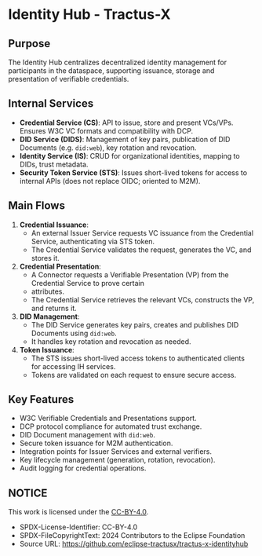 # Identity Hub - Tractus-X

## Purpose
The Identity Hub centralizes decentralized identity management for participants in the dataspace, supporting issuance, storage and presentation of verifiable credentials.

## Internal Services
- **Credential Service (CS)**: API to issue, store and present VCs/VPs. Ensures W3C VC formats and compatibility with DCP.
- **DID Service (DIDS)**: Management of key pairs, publication of DID Documents (e.g. `did:web`), key rotation and revocation.
- **Identity Service (IS)**: CRUD for organizational identities, mapping to DIDs, trust metadata.
- **Security Token Service (STS)**: Issues short-lived tokens for access to internal APIs (does not replace OIDC; oriented to M2M).

## Main Flows

1. **Credential Issuance**:
    - An external Issuer Service requests VC issuance from the Credential Service, authenticating via STS token.
    - The Credential Service validates the request, generates the VC, and stores it.
2. **Credential Presentation**:
    - A Connector requests a Verifiable Presentation (VP) from the Credential Service to prove certain
    - attributes.
    - The Credential Service retrieves the relevant VCs, constructs the VP, and returns it.
3. **DID Management**:
    - The DID Service generates key pairs, creates and publishes DID Documents using `did:web`.
    - It handles key rotation and revocation as needed.
5. **Token Issuance**:
    - The STS issues short-lived access tokens to authenticated clients for accessing IH services.
    - Tokens are validated on each request to ensure secure access.

## Key Features
- W3C Verifiable Credentials and Presentations support.
- DCP protocol compliance for automated trust exchange.
- DID Document management with `did:web`.
- Secure token issuance for M2M authentication.
- Integration points for Issuer Services and external verifiers.
- Key lifecycle management (generation, rotation, revocation).
- Audit logging for credential operations.


## NOTICE

This work is licensed under the [CC-BY-4.0](https://creativecommons.org/licenses/by/4.0/legalcode).

- SPDX-License-Identifier: CC-BY-4.0
- SPDX-FileCopyrightText: 2024 Contributors to the Eclipse Foundation
- Source URL: <https://github.com/eclipse-tractusx/tractus-x-identityhub> 
